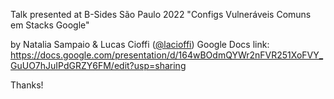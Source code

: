 Talk presented at B-Sides São Paulo 2022
"Configs Vulneráveis Comuns em Stacks Google"

by Natalia Sampaio & Lucas Cioffi ([@lacioffi](https://github.com/lacioffi))
Google Docs link: https://docs.google.com/presentation/d/164wBOdmQYWr2nFVR251XoFVY_GuUO7hJuIPdGRZY6FM/edit?usp=sharing

Thanks!
